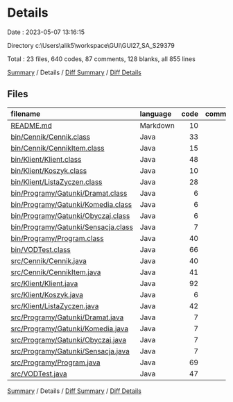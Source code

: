 # Details

Date : 2023-05-07 13:16:15

Directory c:\\Users\\alik5\\workspace\\GUI\\GUI27_SA_S29379

Total : 23 files,  640 codes, 87 comments, 128 blanks, all 855 lines

[Summary](results.md) / Details / [Diff Summary](diff.md) / [Diff Details](diff-details.md)

## Files
| filename | language | code | comment | blank | total |
| :--- | :--- | ---: | ---: | ---: | ---: |
| [README.md](/README.md) | Markdown | 10 | 0 | 9 | 19 |
| [bin/Cennik/Cennik.class](/bin/Cennik/Cennik.class) | Java | 33 | 0 | 0 | 33 |
| [bin/Cennik/CennikItem.class](/bin/Cennik/CennikItem.class) | Java | 15 | 0 | 0 | 15 |
| [bin/Klient/Klient.class](/bin/Klient/Klient.class) | Java | 48 | 0 | 0 | 48 |
| [bin/Klient/Koszyk.class](/bin/Klient/Koszyk.class) | Java | 10 | 0 | 0 | 10 |
| [bin/Klient/ListaZyczen.class](/bin/Klient/ListaZyczen.class) | Java | 28 | 0 | 1 | 29 |
| [bin/Programy/Gatunki/Dramat.class](/bin/Programy/Gatunki/Dramat.class) | Java | 6 | 0 | 0 | 6 |
| [bin/Programy/Gatunki/Komedia.class](/bin/Programy/Gatunki/Komedia.class) | Java | 6 | 0 | 0 | 6 |
| [bin/Programy/Gatunki/Obyczaj.class](/bin/Programy/Gatunki/Obyczaj.class) | Java | 6 | 0 | 0 | 6 |
| [bin/Programy/Gatunki/Sensacja.class](/bin/Programy/Gatunki/Sensacja.class) | Java | 7 | 0 | 0 | 7 |
| [bin/Programy/Program.class](/bin/Programy/Program.class) | Java | 40 | 0 | 0 | 40 |
| [bin/VODTest.class](/bin/VODTest.class) | Java | 66 | 0 | 0 | 66 |
| [src/Cennik/Cennik.java](/src/Cennik/Cennik.java) | Java | 40 | 8 | 13 | 61 |
| [src/Cennik/CennikItem.java](/src/Cennik/CennikItem.java) | Java | 41 | 3 | 11 | 55 |
| [src/Klient/Klient.java](/src/Klient/Klient.java) | Java | 92 | 18 | 22 | 132 |
| [src/Klient/Koszyk.java](/src/Klient/Koszyk.java) | Java | 6 | 1 | 1 | 8 |
| [src/Klient/ListaZyczen.java](/src/Klient/ListaZyczen.java) | Java | 42 | 6 | 13 | 61 |
| [src/Programy/Gatunki/Dramat.java](/src/Programy/Gatunki/Dramat.java) | Java | 7 | 0 | 2 | 9 |
| [src/Programy/Gatunki/Komedia.java](/src/Programy/Gatunki/Komedia.java) | Java | 7 | 0 | 2 | 9 |
| [src/Programy/Gatunki/Obyczaj.java](/src/Programy/Gatunki/Obyczaj.java) | Java | 7 | 0 | 2 | 9 |
| [src/Programy/Gatunki/Sensacja.java](/src/Programy/Gatunki/Sensacja.java) | Java | 7 | 0 | 2 | 9 |
| [src/Programy/Program.java](/src/Programy/Program.java) | Java | 69 | 12 | 20 | 101 |
| [src/VODTest.java](/src/VODTest.java) | Java | 47 | 39 | 30 | 116 |

[Summary](results.md) / Details / [Diff Summary](diff.md) / [Diff Details](diff-details.md)